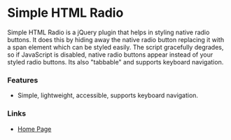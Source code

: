 Simple HTML Radio
=================

Simple HTML Radio is a jQuery plugin that helps in styling native radio buttons. It does this by hiding away the native radio button replacing it with a span element which can be styled easily. The script gracefully degrades, so if JavaScript is disabled, native radio buttons appear instead of your styled radio buttons. Its also "tabbable" and supports keyboard navigation.

### Features

* Simple, lightweight, accessible, supports keyboard navigation.

### Links

* [Home Page](http://www.kosinix.com/simple-html-radio/)